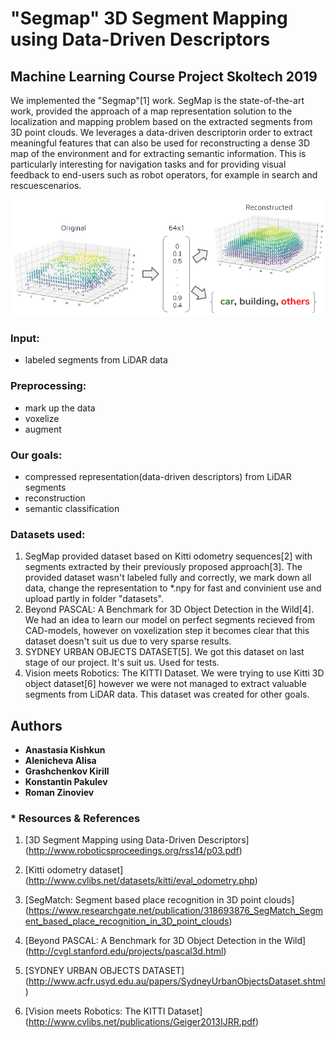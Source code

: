 # "Segmap" 3D Segment Mapping using Data-Driven Descriptors
## Machine Learning Course Project Skoltech 2019
 
We implemented the "Segmap"[1] work.  SegMap is the state-of-the-art work, provided the approach of a map representation solution to the localization and mapping problem based on the extracted segments from 3D point clouds. We leverages a data-driven descriptorin order to extract meaningful features that can also be used for reconstructing a dense 3D map of the environment and for extracting semantic information. This is particularly interesting for navigation tasks and for providing visual feedback to end-users such as robot operators, for example in search and rescuescenarios.

 ![General scheme](https://github.com/Kichkun/segmap_machine_learning_project/blob/master/plots/scheme.png)
### Input:
* labeled segments from LiDAR data
### Preprocessing:
* mark up the data
* voxelize
* augment

### Our goals: 
* compressed representation(data-driven descriptors) from LiDAR segments 
* reconstruction
* semantic classification 

### Datasets used: 
1. SegMap provided dataset based on Kitti odometry sequences[2] with segments extracted by their previously proposed approach[3]. 
The provided dataset wasn't labeled fully and correctly, we mark down all data, change the representation to *.npy for fast and convinient use and upload partly in folder "datasets". 
2. Beyond PASCAL: A Benchmark for 3D Object Detection in the Wild[4]. We had an idea to learn our model on perfect segments recieved from CAD-models, however on voxelization step it becomes clear that this dataset doesn't suit us due to very sparse results. 
3. SYDNEY URBAN OBJECTS DATASET[5]. We got this dataset on last stage of our project. It's suit us. Used for tests.
4. Vision meets Robotics: The KITTI Dataset. We were trying to use Kitti 3D object dataset[6] however we were not managed to extract valuable segments from LiDAR data. This dataset was created for other goals.

## Authors

* **Anastasia Kishkun** 
* **Alenicheva Alisa** 
* **Grashchenkov Kirill** 
* **Konstantin Pakulev** 
* **Roman Zinoviev** 

### * Resources & References
1. [3D Segment Mapping using Data-Driven Descriptors] (http://www.roboticsproceedings.org/rss14/p03.pdf)

2. [Kitti odometry dataset] (http://www.cvlibs.net/datasets/kitti/eval_odometry.php)

3. [SegMatch: Segment based place recognition in 3D point clouds] (https://www.researchgate.net/publication/318693876_SegMatch_Segment_based_place_recognition_in_3D_point_clouds)

4. [Beyond PASCAL: A Benchmark for 3D Object Detection in the Wild] (http://cvgl.stanford.edu/projects/pascal3d.html)

5. [SYDNEY URBAN OBJECTS DATASET] (http://www.acfr.usyd.edu.au/papers/SydneyUrbanObjectsDataset.shtml)

6. [Vision meets Robotics: The KITTI Dataset] (http://www.cvlibs.net/publications/Geiger2013IJRR.pdf)
 
